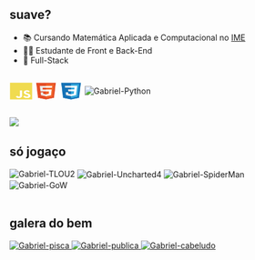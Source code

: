 ## suave?

- 📚 Cursando Matemática Aplicada e Computacional no [IME](https://www.ime.usp.br)
- 👨‍💻 Estudante de Front e Back-End
- 🚀 Full-Stack

<div style="display: inline_block"><br>
  <img align="center" alt="Gabriel-Js" height="30" width="40" src="https://raw.githubusercontent.com/devicons/devicon/master/icons/javascript/javascript-plain.svg">
  <img align="center" alt="Gabriel-HTML" height="30" width="40" src="https://raw.githubusercontent.com/devicons/devicon/master/icons/html5/html5-original.svg">
  <img align="center" alt="Gabriel-CSS" height="30" width="40" src="https://raw.githubusercontent.com/devicons/devicon/master/icons/css3/css3-original.svg">
  <img align="center" alt="Gabriel-Python" height="40" width="60" src="https://cdn.jsdelivr.net/gh/devicons/devicon/icons/python/python-original.svg"/>
</div >

<div><br>
   
  <a href="https://www.linkedin.com/in/gabrielgamarano" target="_blank"><img src="https://img.shields.io/badge/-LinkedIn-%230077B5?style=for-the-badge&logo=linkedin&logoColor=white" target="_blank"></a>

## só jogaço
  <img align="top" alt="Gabriel-TLOU2" height="165" width="135" src="https://static-cdn.jtvnw.net/ttv-boxart/494552_IGDB-285x380.jpg">
  <img align="center" alt="Gabriel-Uncharted4" height="165" width="135" src="https://static-cdn.jtvnw.net/ttv-boxart/458641_IGDB-285x380.jpg">
  <img align="center" alt="Gabriel-SpiderMan" height="165" width="135" src="https://static-cdn.jtvnw.net/ttv-boxart/1262047844_IGDB-285x380.jpg">
  <img align="center" alt="Gabriel-GoW" height="165" width="135" src="https://static-cdn.jtvnw.net/ttv-boxart/6369_IGDB-285x380.jpg">
  
<div style="display: inline_block"><br>

## galera do bem
 <a href="https://www.twitch.tv/tioorochitwitch"><img align="top" alt="Gabriel-pisca" height="50" width="50" src="https://static-cdn.jtvnw.net/jtv_user_pictures/b99a08d2-29ab-4ff1-99eb-01246d41efb7-profile_image-150x150.png">
 <a href="https://www.twitch.tv/historiapublica"><img align="top" alt="Gabriel-publica" height="50" width="50" src="https://static-cdn.jtvnw.net/jtv_user_pictures/8ad2d607-9855-481a-9635-b4c6176944a0-profile_image-70x70.png">
 <a href="https://www.twitch.tv/historiacabeluda"><img align="top" alt="Gabriel-cabeludo" height="50" width="50" src="https://static-cdn.jtvnw.net/jtv_user_pictures/4deaeea4-0873-4935-b04d-321c65f07058-profile_image-150x150.png">
